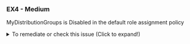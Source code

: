 ### EX4 - Medium

MyDistributionGroups is Disabled in the default role assignment policy

<details>
    <summary>To remediate or check this issue (Click to expand!)</summary>

- Review the role assignment policy in the Exchange Admin Center
- **Exchange Admin Center** → **Roles** → **User roles** → Select **Default Role Assignment Policy** → Under **Manage permissions**:
- Check if _MyDistributionGroups_ is checked off.
<details>
